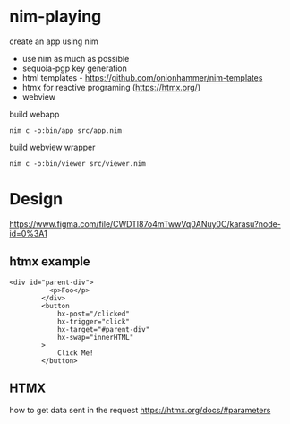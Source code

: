 # nim-playing

create an app using nim
- use nim as much as possible 
- sequoia-pgp key generation
- html templates - https://github.com/onionhammer/nim-templates
- htmx for reactive programing (https://htmx.org/)
- webview


build webapp
```
nim c -o:bin/app src/app.nim
```

build webview wrapper
```
nim c -o:bin/viewer src/viewer.nim
```

# Design 

https://www.figma.com/file/CWDTl87o4mTwwVq0ANuy0C/karasu?node-id=0%3A1

## htmx example

```
<div id="parent-div">
          <p>Foo</p>
        </div>
        <button 
            hx-post="/clicked"
            hx-trigger="click"
            hx-target="#parent-div"
            hx-swap="innerHTML"
        >
            Click Me!
        </button>
```        

## HTMX

how to get data sent in the request
https://htmx.org/docs/#parameters




